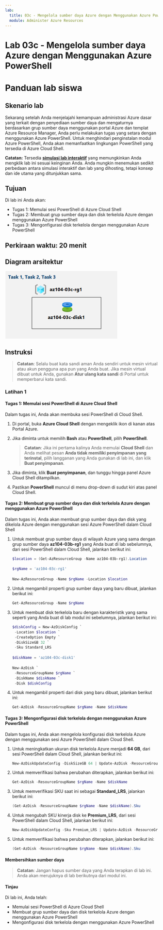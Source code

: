 ```yaml
---
lab:
  title: 03c - Mengelola sumber daya Azure dengan Menggunakan Azure PowerShell
  module: Administer Azure Resources
---
```


# <a name="lab-03c---manage-azure-resources-by-using-azure-powershell"></a>Lab 03c - Mengelola sumber daya Azure dengan Menggunakan Azure PowerShell
# <a name="student-lab-manual"></a>Panduan lab siswa

## <a name="lab-scenario"></a>Skenario lab

Sekarang setelah Anda menjelajahi kemampuan administrasi Azure dasar yang terkait dengan penyediaan sumber daya dan mengaturnya berdasarkan grup sumber daya menggunakan portal Azure dan templat Azure Resource Manager, Anda perlu melakukan tugas yang setara dengan menggunakan Azure PowerShell. Untuk menghindari penginstalan modul Azure PowerShell, Anda akan memanfaatkan lingkungan PowerShell yang tersedia di Azure Cloud Shell.

**Catatan:** Tersedia **[simulasi lab interaktif](https://mslabs.cloudguides.com/guides/AZ-104%20Exam%20Guide%20-%20Microsoft%20Azure%20Administrator%20Exercise%206)** yang memungkinkan Anda mengklik lab ini sesuai keinginan Anda. Anda mungkin menemukan sedikit perbedaan antara simulasi interaktif dan lab yang dihosting, tetapi konsep dan ide utama yang ditunjukkan sama. 

## <a name="objectives"></a>Tujuan

Di lab ini Anda akan:

+ Tugas 1: Memulai sesi PowerShell di Azure Cloud Shell
+ Tugas 2: Membuat grup sumber daya dan disk terkelola Azure dengan menggunakan Azure PowerShell
+ Tugas 3: Mengonfigurasi disk terkelola dengan menggunakan Azure PowerShell

## <a name="estimated-timing-20-minutes"></a>Perkiraan waktu: 20 menit

## <a name="architecture-diagram"></a>Diagram arsitektur

![gambar](../media/lab03c.png)

## <a name="instructions"></a>Instruksi

> **Catatan**:  Selalu buat kata sandi aman Anda sendiri untuk mesin virtual atau akun pengguna apa pun yang Anda buat. Jika mesin virtual dibuat untuk Anda, gunakan **Atur ulang kata sandi** di Portal untuk memperbarui kata sandi. 

### <a name="exercise-1"></a>Latihan 1

#### <a name="task-1-start-a-powershell-session-in-azure-cloud-shell"></a>Tugas 1: Memulai sesi PowerShell di Azure Cloud Shell

Dalam tugas ini, Anda akan membuka sesi PowerShell di Cloud Shell. 

1. Di portal, buka **Azure Cloud Shell** dengan mengeklik ikon di kanan atas Portal Azure.

1. Jika diminta untuk memilih **Bash** atau **PowerShell**, pilih **PowerShell**. 

    >**Catatan**: Jika ini pertama kalinya Anda memulai **Cloud Shell** dan Anda melihat pesan **Anda tidak memiliki penyimpanan yang terinstal**, pilih langganan yang Anda gunakan di lab ini, dan klik **Buat penyimpanan**. 

1. Jika diminta, klik **Buat penyimpanan**, dan tunggu hingga panel Azure Cloud Shell ditampilkan. 

1. Pastikan **PowerShell** muncul di menu drop-down di sudut kiri atas panel Cloud Shell.

#### <a name="task-2-create-a-resource-group-and-an-azure-managed-disk-by-using-azure-powershell"></a>Tugas 2: Membuat grup sumber daya dan disk terkelola Azure dengan menggunakan Azure PowerShell

Dalam tugas ini, Anda akan membuat grup sumber daya dan disk yang dikelola Azure dengan menggunakan sesi Azure PowerShell dalam Cloud Shell

1. Untuk membuat grup sumber daya di wilayah Azure yang sama dengan grup sumber daya **az104-03b-rg1** yang Anda buat di lab sebelumnya, dari sesi PowerShell dalam Cloud Shell, jalankan berikut ini:

   ```powershell
   $location = (Get-AzResourceGroup -Name az104-03b-rg1).Location

   $rgName = 'az104-03c-rg1'

   New-AzResourceGroup -Name $rgName -Location $location
   ```
1. Untuk mengambil properti grup sumber daya yang baru dibuat, jalankan berikut ini:

   ```powershell
   Get-AzResourceGroup -Name $rgName
   ```
1. Untuk membuat disk terkelola baru dengan karakteristik yang sama seperti yang Anda buat di lab modul ini sebelumnya, jalankan berikut ini:

   ```powershell
   $diskConfig = New-AzDiskConfig `
    -Location $location `
    -CreateOption Empty `
    -DiskSizeGB 32 `
    -Sku Standard_LRS

   $diskName = 'az104-03c-disk1'

   New-AzDisk `
    -ResourceGroupName $rgName `
    -DiskName $diskName `
    -Disk $diskConfig
   ```

1. Untuk mengambil properti dari disk yang baru dibuat, jalankan berikut ini:

   ```powershell
   Get-AzDisk -ResourceGroupName $rgName -Name $diskName
   ```

#### <a name="task-3-configure-the-managed-disk-by-using-azure-powershell"></a>Tugas 3: Mengonfigurasi disk terkelola dengan menggunakan Azure PowerShell

Dalam tugas ini, Anda akan mengelola konfigurasi disk terkelola Azure dengan menggunakan sesi Azure PowerShell dalam Cloud Shell. 

1. Untuk meningkatkan ukuran disk terkelola Azure menjadi **64 GB**, dari sesi PowerShell dalam Cloud Shell, jalankan berikut ini:

   ```powershell
   New-AzDiskUpdateConfig -DiskSizeGB 64 | Update-AzDisk -ResourceGroupName $rgName -DiskName $diskName
   ```

1. Untuk memverifikasi bahwa perubahan diterapkan, jalankan berikut ini:

   ```powershell
   Get-AzDisk -ResourceGroupName $rgName -Name $diskName
   ```

1. Untuk memverifikasi SKU saat ini sebagai **Standard_LRS**, jalankan berikut ini:

   ```powershell
   (Get-AzDisk -ResourceGroupName $rgName -Name $diskName).Sku
   ```

1. Untuk mengubah SKU kinerja disk ke **Premium_LRS**, dari sesi PowerShell dalam Cloud Shell, jalankan berikut ini:

   ```powershell
   New-AzDiskUpdateConfig -Sku Premium_LRS | Update-AzDisk -ResourceGroupName $rgName -DiskName $diskName
   ```

1. Untuk memverifikasi bahwa perubahan diterapkan, jalankan berikut ini:

   ```powershell
   (Get-AzDisk -ResourceGroupName $rgName -Name $diskName).Sku
   ```

#### <a name="clean-up-resources"></a>Membersihkan sumber daya

   >**Catatan**: Jangan hapus sumber daya yang Anda terapkan di lab ini. Anda akan merujuknya di lab berikutnya dari modul ini.

#### <a name="review"></a>Tinjau

Di lab ini, Anda telah:

- Memulai sesi PowerShell di Azure Cloud Shell
- Membuat grup sumber daya dan disk terkelola Azure dengan menggunakan Azure PowerShell
- Mengonfigurasi disk terkelola dengan menggunakan Azure PowerShell

